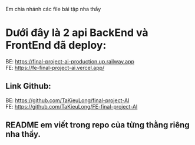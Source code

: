 Em chia nhánh các file bài tập nha thầy<br>
# Dưới đây là 2 api BackEnd và  FrontEnd đã deploy:<br>
BE: https://final-project-ai-production.up.railway.app<br>
FE: https://fe-final-project-ai.vercel.app/<br>

## Link Github:
BE: https://github.com/TaKieuLong/final-project-AI<br>
FE: https://github.com/TaKieuLong/FE-final-project-AI<br>

## README em viết trong repo của từng thằng riêng nha thầy.
